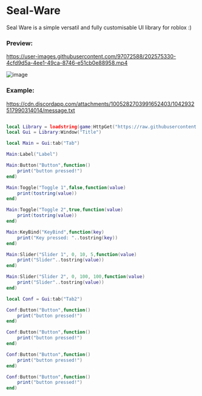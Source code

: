 # Seal-Ware
Seal Ware is a simple versatil and fully customisable UI library for roblox :)
### Preview:

https://user-images.githubusercontent.com/97072588/202575330-4cfd9d5a-4ee1-49ca-8746-e51cb0e88958.mp4


![image](https://user-images.githubusercontent.com/97072588/202575171-bf1c3d2a-1dff-4c98-a856-d0fcc37f9f1b.png)
### Example:
https://cdn.discordapp.com/attachments/1005282703991652403/1042932517990314014/message.txt
```lua

local Library = loadstring(game:HttpGet("https://raw.githubusercontent.com/0xBqz/Seal-Ware/main/Library.lua", true))()
local Gui = Library:Window("Title")

local Main = Gui:tab("Tab")

Main:Label("Label")

Main:Button("Button",function()
    print("button pressed!")
end)

Main:Toggle("Toggle 1",false,function(value)
    print(tostring(value))
end)

Main:Toggle("Toggle 2",true,function(value)
    print(tostring(value))
end)

Main:KeyBind("KeyBind",function(key)
    print("Key pressed: "..tostring(key))
end)

Main:Slider("Slider 1", 0, 10, 5,function(value)
    print("Slider"..tostring(value))
end)

Main:Slider("Slider 2", 0, 100, 100,function(value)
    print("Slider"..tostring(value))
end)

local Conf = Gui:tab("Tab2")

Conf:Button("Button",function()
    print("button pressed!")
end)

Conf:Button("Button",function()
    print("button pressed!")
end)

Conf:Button("Button",function()
    print("button pressed!")
end)

Conf:Button("Button",function()
    print("button pressed!")
end)

```
